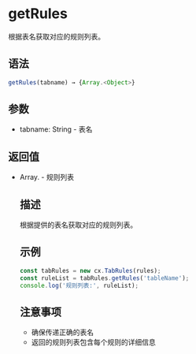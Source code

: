 # getRules

根据表名获取对应的规则列表。

## 语法

```javascript
getRules(tabname) → {Array.<Object>}
```

## 参数

- tabname: String - 表名

## 返回值

- Array.<Object> - 规则列表

## 描述

根据提供的表名获取对应的规则列表。

## 示例

```javascript
const tabRules = new cx.TabRules(rules);
const ruleList = tabRules.getRules('tableName');
console.log('规则列表:', ruleList);
```

## 注意事项

- 确保传递正确的表名
- 返回的规则列表包含每个规则的详细信息 